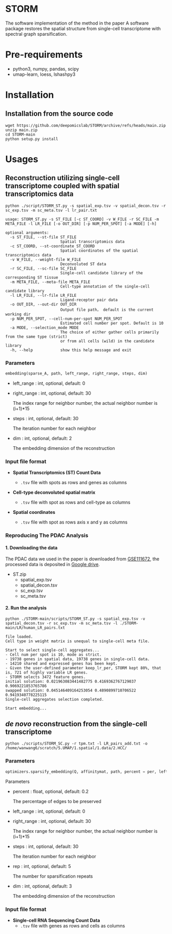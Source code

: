 # STORM
The software implementation of the method in the paper [](https://www.biorxiv.org/content/10.1101/2022.01.25.477389v1)
A software package restores the spatial structure from single-cell transcriptome with spectral graph sparsification.

# Pre-requirements
* python3, numpy, pandas, scipy
* umap-learn, loess, lshashpy3
# Installation
## Installation from the source code
```shell
wget https://github.com/deepomicslab/STORM/archive/refs/heads/main.zip
unzip main.zip
cd STORM-main
python setup.py install
```
# Usages
## Reconstruction utilizing single-cell transcriptome coupled with spatial transcriptomics data
```shell
python ./script/STORM_ST.py -s spatial_exp.tsv -v spatial_decon.tsv -r sc_exp.tsv -m sc_meta.tsv -l lr_pair.txt
```
```
usage: STORM_ST.py -s ST_FILE [-c ST_COORD] -v W_FILE -r SC_FILE -m META_FILE -l LR_FILE [-o OUT_DIR] [-p NUM_PER_SPOT] [-a MODE] [-h] 

optional arguments:
  -s ST_FILE, --st-file ST_FILE
                        Spatial transcriptomics data
  -c ST_COORD, --st-coordinate ST_COORD
                        Spatial coordinates of the spatial transcriptomics data
  -v W_FILE, --weight-file W_FILE
                        Deconvoluted ST data
  -r SC_FILE, --sc-file SC_FILE
                        Single-cell candidate library of the corresponding ST tissue
  -m META_FILE, --meta-file META_FILE
                        Cell-type annotation of the single-cell candidate library
  -l LR_FILE, --lr-file LR_FILE
                        Ligand-receptor pair data
  -o OUT_DIR, --out-dir OUT_DIR
                        Output file path， default is the current working dir
  -p NUM_PER_SPOT, --cell-num-per-spot NUM_PER_SPOT
                        Estimated cell number per spot. Default is 10
  -a MODE, --selection_mode MODE
                        The choice of either gather cells primarily from the same type (strict) 
                        or from all cells (wild) in the candidate library
  -h, --help            show this help message and exit                      
```
### Parameters
```python
embedding(sparse_A, path, left_range, right_range, steps, dim)
```
* left_range : int, optional, default: 0

* right_range : int, optional, default: 30

    The index range for neighbor number, the actual neighbor number is (i+1)*15
    
* steps : int, optional, default: 30

    The iteration number for each neighbor

* dim : int, optional, default: 2

    The embedding dimension of the reconstruction
### Input file format
* **Spatial Transcriptomics (ST) Count Data**
  * `.tsv` file with spots as rows and genes as columns

* **Cell-type deconvoluted spatial matrix**
  * `.tsv` file with spot as rows and cell-type as columns
 
* **Spatial coordinates**
  * `.tsv` file with spot as rows axis x and y as columns 

### Reproducing The PDAC Analysis
#### 1. Downloading the data
The PDAC data we used in the paper is downloaded from [GSE111672](https://www.ncbi.nlm.nih.gov/geo/query/acc.cgi?acc=GSE111672), the processed data is deposited in [Google drive](https://drive.google.com/file/d/1r4hiv9z0HgmnXNRyYHk7FMg69hhFL579/view?usp=sharing).
- ST.zip
  - spatial_exp.tsv 
  - spatial_decon.tsv
  - sc_exp.tsv
  - sc_meta.tsv
#### 2. Run the analysis
```shell
python ./STORM-main/scripts/STORM_ST.py -s spatial_exp.tsv -v spatial_decon.tsv -r sc_exp.tsv -m sc_meta.tsv -l ./STORM-main/LR/human_LR_pairs.txt
```
```console
file loaded.
Cell type in weight matrix is unequal to single-cell meta file.

Start to select single-cell aggregates...
- Cell num per spot is 10, mode as strict.
- 19738 genes in spatial data, 19738 genes in single-cell data.
- 14210 shared and expressed genes has been kept.
- Given the user-defined parameter keep_lr_per, STORM kept 80%, that is, 721 of highly variable LR genes.
- STORM selects 3472 feature genes.
initial solution: 0.021963083441482775 0.4169362767129037 0.9069221853765786
swapped solution: 0.045146409164253054 0.4890899710706522 0.9419340778225115
Single-cell aggregates selection completed.

Start embedding...

```

## *de novo* reconstruction from the single-cell transcriptome
```shell
python ./scripts/STORM_SC.py -r tpm.txt -l LR_pairs_add.txt -o /home/wanwang6/scratch/5.UMAP/1.spatial/1.data/2.HCC/
```
### Parameters 
```python
optimizers.sparsify_embedding(Q, affinitymat, path, percent = per, left_range = 0, right_range = 30, steps = 30, rep = 5, dim = 3)
```
Parameters
* percent : float, optional, default: 0.2
  
  The percentage of edges to be preserved
  
* left_range : int, optional, default: 0

* right_range : int, optional, default: 30

    The index range for neighbor number, the actual neighbor number is (i+1)*15
    
* steps : int, optional, default: 30

    The iteration number for each neighbor
    
* rep : int, optional, default: 5

    The number for sparsification repeats

* dim : int, optional, default: 3

    The embedding dimension of the reconstruction

### Input file format
* **Single-cell RNA Sequencing Count Data**
  * `.tsv` file with genes as rows and cells as columns
